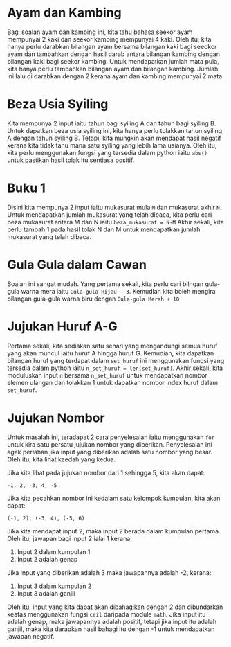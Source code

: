 # Ayam dan Kambing

Bagi soalan ayam dan kambing ini, kita tahu bahasa seekor ayam mempunyai 2 kaki dan seekor kambing mempunyai 4 kaki. Oleh itu, kita hanya perlu darabkan bilangan ayam bersama bilangan kaki bagi seeokor ayam dan tambahkan dengan hasil darab antara bilangan kambing dengan bilangan kaki bagi seekor kambing. Untuk mendapatkan jumlah mata pula, kita hanya perlu tambahkan bilangan ayam dan bilangan kambing. Jumlah ini lalu di darabkan dengan 2 kerana ayam dan kambing mempunyai 2 mata.

# Beza Usia Syiling

Kita mempunya 2 input iaitu tahun bagi syiling A dan tahun bagi syiling B. Untuk dapatkan beza usia syiling ini, kita hanya perlu tolakkan tahun syiling A dengan tahun syiling B. Tetapi, kita mungkin akan mendapat hasil negatif kerana kita tidak tahu mana satu syiling yang lebih lama usianya. Oleh itu, kita perlu menggunakan fungsi yang tersedia dalam python iaitu `abs()` untuk pastikan hasil tolak itu sentiasa positif.

# Buku 1

Disini kita mempunya 2 input iaitu mukasurat mula `M` dan mukasurat akhir `N`. Untuk mendapatkan jumlah mukasurat yang telah dibaca, kita perlu cari beza mukasurat antara M dan N iaitu `beza_mukasurat = N-M`
Akhir sekali, kita perlu tambah 1 pada hasil tolak N dan M untuk mendapatkan jumlah mukasurat yang telah dibaca.

# Gula Gula dalam Cawan

Soalan ini sangat mudah. Yang pertama sekali, kita perlu cari bilngan gula-gula warna mera iaitu `Gula-gula Hijau - 3`. Kemudian kita boleh mengira bilangan gula-gula warna biru dengan `Gula-gula Merah + 10`

# Jujukan Huruf A-G

Pertama sekali, kita sediakan satu senari yang mengandungi semua huruf yang akan muncul iaitu huruf A hingga huruf G. Kemudian, kita dapatkan bilangan huruf yang terdapat dalam `set_huruf` ini menggunakan fungsi yang tersedia dalam python iaitu `n_set_huruf = len(set_huruf)`. Akhir sekali, kita moduluskan input `n` bersama `n_set_huruf` untuk mendapatkan nombor elemen ulangan dan tolakkan 1 untuk dapatkan nombor index huruf dalam `set_huruf`.

# Jujukan Nombor

Untuk masalah ini, teradapat 2 cara penyelesaian iaitu menggunakan `for` untuk kira satu persatu jujukan nombor yang diberikan. Penyelesaian ini agak perlahan jika input yang diberikan adalah satu nombor yang besar. Oleh itu, kita lihat kaedah yang kedua.

Jika kita lihat pada jujukan nombor dari 1 sehingga 5, kita akan dapat:

`-1, 2, -3, 4, -5`

Jika kita pecahkan nombor ini kedalam satu kelompok kumpulan, kita akan dapat:

`(-1, 2), (-3, 4), (-5, 6)`

Jika kita mendapat input 2, maka input 2 berada dalam kumpulan pertama. Oleh itu, jawapan bagi input 2 ialai 1 kerana:

1. Input 2 dalam kumpulan 1
2. Input 2 adalah genap

Jika input yang diberikan adalah 3 maka jawapannya adalah -2, kerana:

1. Input 3 dalam kumpulan 2
2. Input 3 adalah ganjil

Oleh itu, input yang kita dapat akan dibahagikan dengan 2 dan dibundarkan keatas menggunakan fungsi `ceil` daripada module `math`. Jika input itu adalah genap, maka jawapannya adalah positif, tetapi jika input itu adalah ganjil, maka kita darapkan hasil bahagi itu dengan -1 untuk mendapatkan jawapan negatif.
